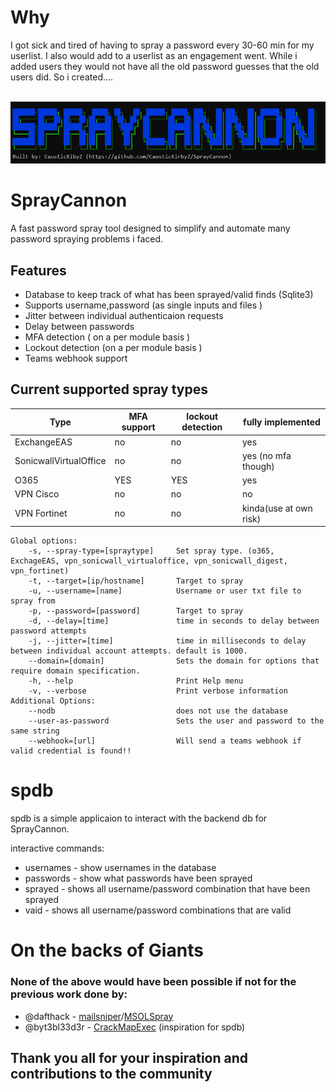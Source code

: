 # Why
I got sick and tired of having to spray a password every 30-60 min for my userlist. I also would add to a userlist as an engagement went. While i added users they would not have all the old password guesses that the old users did. So i created....

<br>
<img src="./mdassets/spraycannon_art.png"> 


# SprayCannon
A fast password spray tool designed to simplify and automate many password spraying problems i faced. 
## Features 
* Database to keep track of what has been sprayed/valid finds (Sqlite3)
* Supports username,password (as single inputs and files )
* Jitter between individual authenticaion requests 
* Delay between passwords 
* MFA detection ( on a per module basis )
* Lockout detection (on a per module basis )
* Teams webhook support

## Current supported spray types 
|Type|MFA support| lockout detection | fully implemented |
|----|-----------|-------------------|-------------------|
ExchangeEAS|no  |  no               | yes
SonicwallVirtualOffice|no  |  no    | yes (no mfa though) 
O365|YES|YES|yes
VPN Cisco|no|no|no
VPN Fortinet|no|no|kinda(use at own risk)

```
Global options:
    -s, --spray-type=[spraytype]     Set spray type. (o365, ExchageEAS, vpn_sonicwall_virtualoffice, vpn_sonicwall_digest, vpn_fortinet)
    -t, --target=[ip/hostname]       Target to spray
    -u, --username=[name]            Username or user txt file to spray from
    -p, --password=[password]        Target to spray
    -d, --delay=[time]               time in seconds to delay between password attempts
    -j, --jitter=[time]              time in milliseconds to delay between individual account attempts. default is 1000.
    --domain=[domain]                Sets the domain for options that require domain specification.
    -h, --help                       Print Help menu
    -v, --verbose                    Print verbose information
Additional Options:
    --nodb                           does not use the database
    --user-as-password               Sets the user and password to the same string
    --webhook=[url]                  Will send a teams webhook if valid credential is found!!

```





# spdb
spdb is a simple applicaion to interact with the backend db for SprayCannon. 

interactive commands: 
* usernames - show usernames in the database
* passwords - show what passwords have been sprayed 
* sprayed - shows all username/password combination that have been sprayed
* vaid - shows all username/password combinations that are valid









# On the backs of Giants 
### None of the above would have been possible if not for the previous work done by: 
* @dafthack - [mailsniper](https://github.com/dafthack/MailSniper)/[MSOLSpray](https://github.com/dafthack/MSOLSpray)
* @byt3bl33d3r - [CrackMapExec](https://github.com/byt3bl33d3r/CrackMapExec) (inspiration for spdb)

## Thank you all for your inspiration and contributions to the community
